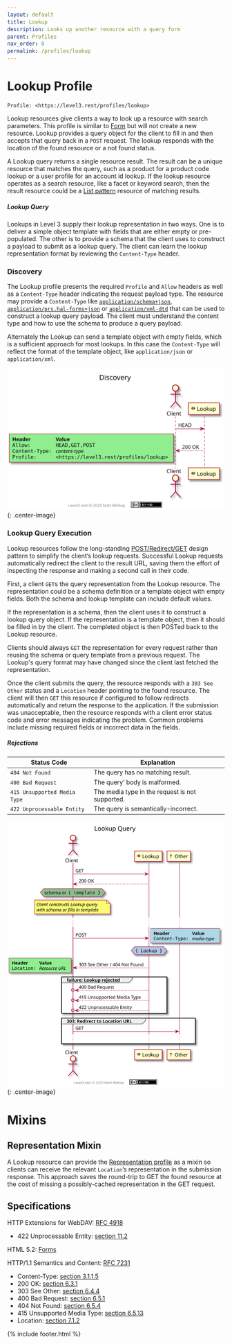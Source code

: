 ```yaml
---
layout: default
title: Lookup
description: Looks up another resource with a query form
parent: Profiles
nav_order: 8
permalink: /profiles/lookup
---
```

# Lookup Profile

```
Profile: <https://level3.rest/profiles/lookup>
```

Lookup resources give clients a way to look up a resource with search parameters. This profile is similar to [Form](form.md) but will not create a new resource. Lookup provides a query object for the client to fill in and then accepts that query back in a `POST` request. The lookup responds with the location of the found resource or a not found status. 

A Lookup query returns a single resource result. The result can be a unique resource that matches the query, such as a product for a product code lookup or a user profile for an account id lookup. If the lookup resource operates as a search resource, like a facet or keyword search, then the result resource could be a [List pattern](../patterns/list.md) resource of matching results.

##### Lookup Query

Lookups in Level 3 supply their lookup representation in two ways. One is to deliver a simple object template with fields that are either empty or pre-populated. The other is to provide a schema that the client uses to construct a payload to submit as a lookup query. The client can learn the lookup representation format by reviewing the `Content-Type` header.

### Discovery

The Lookup profile presents the required `Profile` and `Allow` headers as well as a `Content-Type` header indicating the request payload type. The resource may provide a `Content-Type` like [`application/schema+json`](https://json-schema.org/latest/json-schema-core.html), [`application/prs.hal-forms+json`](https://rwcbook.github.io/hal-forms/) or [`application/xml-dtd`](https://www.w3.org/2006/02/son-of-3023/draft-murata-kohn-lilley-xml-04.html) that can be used to construct a lookup query payload. The client must understand the content type and how to use the schema to produce a query payload.

Alternately the Lookup can send a template object with empty fields, which is a sufficient approach for most lookups. In this case the `Content-Type` will reflect the format of the template object, like `application/json` or `application/xml`.

![](lookup/discovery.svg){: .center-image}

### Lookup Query Execution

Lookup resources follow the long-standing [POST/Redirect/GET](https://en.wikipedia.org/wiki/Post/Redirect/Get) design pattern to simplify the client’s lookup requests. Successful Lookup requests automatically redirect the client to the result URL, saving them the effort of inspecting the response and making a second call in their code. 

First, a client `GET`s the query representation from the Lookup resource. The representation could be a schema definition or a template object with empty fields. Both the schema and lookup template can include default values.

If the representation is a schema, then the client uses it to construct a lookup query object. If the representation is a template object, then it should be filled in by the client. The completed object is then POSTed back to the Lookup resource.

Clients should always `GET` the representation for every request rather than reusing the schema or query template from a previous request. The Lookup's query format may have changed since the client last fetched the representation.

Once the client submits the query, the resource responds with a `303 See Other` status and a `Location` header pointing to the found resource. The client will then `GET` this resource if configured to follow redirects automatically and return the response to the application. If the submission was unacceptable, then the resource responds with a client error status code and error messages indicating the problem. Common problems include missing required fields or incorrect data in the fields.

##### Rejections

| Status Code                  | Explanation                                     |
| ---------------------------- | ----------------------------------------------- |
| `404 Not Found`              | The query has no matching result.               |
| `400 Bad Request`            | The query’ body is malformed.                   |
| `415 Unsupported Media Type` | The media type in the request is not supported. |
| `422 Unprocessable Entity`   | The query is semantically-incorrect.            |

![](lookup/lookup.svg){: .center-image}

# Mixins

## Representation Mixin

A Lookup resource can provide the [Representation profile](representation.md) as a mixin so clients can receive the relevant `Location`’s representation in the submission response. This approach saves the round-trip to GET the found resource at the cost of missing a possibly-cached representation in the GET request.

## Specifications

HTTP Extensions for WebDAV: [RFC 4918](https://tools.ietf.org/html/rfc4918)

- 422 Unprocessable Entity: [section 11.2](https://tools.ietf.org/html/rfc4918#section-11.2)

HTML 5.2: [Forms](https://www.w3.org/TR/html52/sec-forms.html)

HTTP/1.1 Semantics and Content: [RFC 7231](https://tools.ietf.org/html/rfc7231)

- Content-Type: [section 3.1.1.5](https://tools.ietf.org/html/rfc7231#section-3.1.1.5)
- 200 OK: [section 6.3.1](https://tools.ietf.org/html/rfc7231#section-6.3.1)
- 303 See Other: [section 6.4.4](https://tools.ietf.org/html/rfc7231#section-6.4.4)
- 400 Bad Request: [section 6.5.1](https://tools.ietf.org/html/rfc7231#section-6.5.1)
- 404 Not Found: [section 6.5.4](https://tools.ietf.org/html/rfc7231#section-6.5.4)
- 415 Unsupported Media Type: [section 6.5.13](https://tools.ietf.org/html/rfc7231#section-6.5.13)
- Location: [section 7.1.2](https://tools.ietf.org/html/rfc7231#section-7.1.2)

{% include footer.html %}
